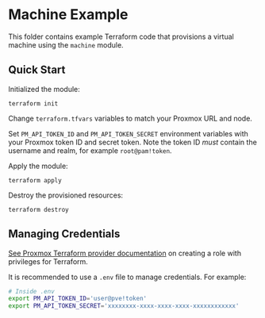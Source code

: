 # Machine Example

This folder contains example Terraform code that provisions a virtual machine using the `machine` module.

## Quick Start

Initialized the module:

```
terraform init
```

Change `terraform.tfvars` variables to match your Proxmox URL and node.

Set `PM_API_TOKEN_ID` and `PM_API_TOKEN_SECRET` environment variables with your Proxmox token ID and secret token.
Note the token ID *must* contain the username and realm, for example `root@pam!token`.

Apply the module:

```
terraform apply
```

Destroy the provisioned resources:

```
terraform destroy
```

## Managing Credentials

[See Proxmox Terraform provider documentation](https://registry.terraform.io/providers/Telmate/proxmox/latest/docs#creating-the-proxmox-user-and-role-for-terraform) on creating a role with privileges for Terraform.

It is recommended to use a `.env` file to manage credentials.
For example:

```bash
# Inside .env
export PM_API_TOKEN_ID='user@pve!token'
export PM_API_TOKEN_SECRET='xxxxxxxx-xxxx-xxxx-xxxx-xxxxxxxxxxxx'
```
